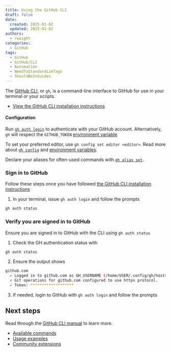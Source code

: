 ```yaml
---
title: Using the GitHub CLI
draft: false 
date:
  created: 2025-01-02
  updated: 2025-01-02
authors:
  - rwaight
categories:
  - GitHub
tags:
  - GitHub
  - GitHub/CLI
  - Automation
  - NeedToStandardizeTags
  - ShouldBeInGuides
---
```


The [GitHub CLI](https://cli.github.com/), or `gh`, is a command-line interface to GitHub for use in your terminal or your scripts.
- [View the GitHub CLI installation instructions](https://github.com/cli/cli#installation)

#### Configuration

Run [`gh auth login`](https://cli.github.com/manual/gh_auth_login) to authenticate with your GitHub account. Alternatively, `gh` will respect the `GITHUB_TOKEN` [environment variable](https://cli.github.com/manual/gh_help_environment).

To set your preferred editor, use `gh config set editor <editor>`. Read more about [`gh config`](https://cli.github.com/manual/gh_config) and [environment variables](https://cli.github.com/manual/gh_help_environment).

Declare your aliases for often-used commands with [`gh alias set`](https://cli.github.com/manual/gh_alias_set).


### Sign in to GitHub

Follow these steps once you have followed [the GitHub CLI installation instructions](https://github.com/cli/cli#installation)

1. In your terminal, issue `gh auth login` and follow the prompts
```bash
gh auth status
```


### Verify you are signed in to GitHub

Ensure you are signed in to GitHub with the CLI using `gh auth status`

1. Check the GH authentication status with
```bash
gh auth status
```

2. Ensure the output shows
```bash
github.com
  ✓ Logged in to github.com as GH_USERNAME (/home/USER/.config/gh/hosts.yml)
  ✓ Git operations for github.com configured to use https protocol.
  ✓ Token: *******************
```

3. If needed, login to GitHub with `gh auth login` and follow the prompts


## Next steps

Read through the [GitHub CLI manual](https://cli.github.com/manual/) to learn more.
- [Available commands](https://cli.github.com/manual/gh)
- [Usage examples](https://cli.github.com/manual/examples)
- [Community extensions](https://github.com/topics/gh-extension)

